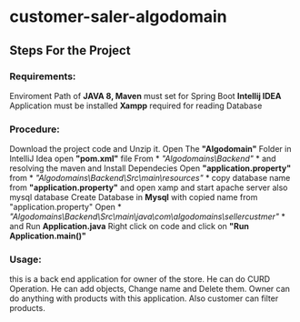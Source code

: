 # customer-saler-algodomain

## Steps For the Project

### Requirements:

Enviroment Path of **JAVA 8, Maven** must set for Spring Boot
**Intellij IDEA** Application must be installed
**Xampp** required for reading Database



### Procedure:
Download the project code and Unzip it.
Open The **"Algodomain"** Folder in IntelliJ Idea
open **"pom.xml"** file From * *"Algodomains\Backend\"* * and resolving the maven and Install Dependecies
Open **"application.property"** from * *"Algodomains\Backend\Src\main\resources\"* * 
copy database name from **"application.property"** and open xamp and start apache server also mysql database
Create Database in **Mysql** with copied name from "application.property"
Open * *"Algodomains\Backend\Src\main\java\com\algodomains\sellercustmer"* * and Run **Application.java** 
Right click on code and click on **"Run Application.main()"**


### Usage:
this is a back end application for owner of the store. He can do CURD Operation.
He can add objects, Change name and Delete them. Owner can do anything with products with this application.
Also customer can filter products.

